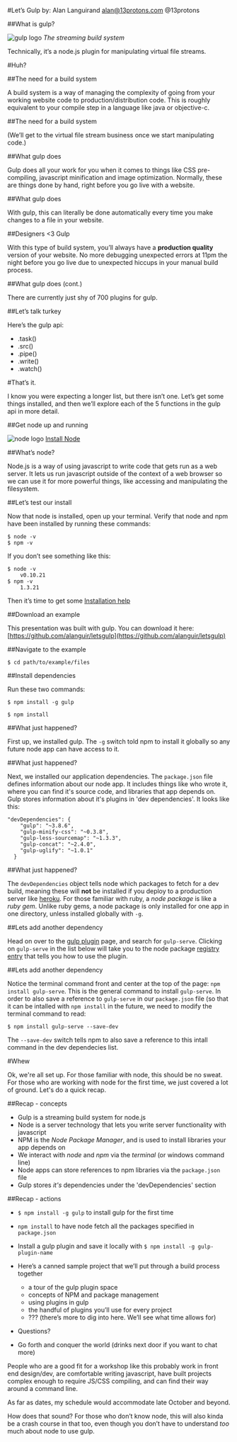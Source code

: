 #Let’s Gulp
by: Alan Languirand 
[alan@13protons.com][email Alan]
@13protons

##What is gulp?

![gulp logo](https://raw2.github.com/gulpjs/artwork/master/gulp-2x.png)
*The streaming build system*

Technically, it’s a node.js plugin for manipulating virtual file streams.

#Huh?

##The need for a build system

A build system is a way of managing the complexity of going from your working website code to production/distribution code. This is roughly equivalent to your compile step in a language like java or objective-c.  

##The need for a build system

(We’ll get to the virtual file stream business once we start manipulating code.)

##What gulp does

Gulp does all your work for you when it comes to things like CSS pre-compiling, javascript minification and image optimization. Normally, these are things done by hand, right before you go live with a website.

##What gulp does

With gulp, this can literally be done automatically every time you make changes to a file in your website.  

##Designers <3 Gulp

With this type of build system, you’ll always have a **production quality** version of your website. No more debugging unexpected errors at 11pm the night before you go live due to unexpected hiccups in your manual build process. 

##What gulp does (cont.)

There are currently just shy of 700 plugins for gulp. 

##Let’s talk turkey

Here’s the gulp api:
  * .task()
  * .src()
  * .pipe()
  * .write()
  * .watch()

#That’s it. 

I know you were expecting a longer list, but there isn’t one. Let’s get some things installed, and then we’ll explore each of the 5 functions in the gulp api in more detail.

##Get node up and running

![node logo][]
[Install Node][node]
	
##What’s node?

Node.js is a way of using javascript to write code that gets run as a web server. It lets us run javascript outside of the context of a web browser so we can use it for more powerful things, like accessing and manipulating the filesystem. 

##Let’s test our install

Now that node is installed, open up your terminal. Verify that node and npm have been installed by running these commands: 

```
$ node -v
$ npm -v
```
If you don’t see something like this: 
```
$ node -v
	v0.10.21
$ npm -v
	1.3.21
```
Then it’s time to get some [Installation help][]

##Download an example

This presentation was built with gulp. You can download it here: [https://github.com/alanguir/letsgulp](https://github.com/alanguir/letsgulp)

##Navigate to the example

`$ cd path/to/example/files`

##Install dependencies

Run these two commands:
```
$ npm install -g gulp
```

```
$ npm install
```

##What just happened? 

First up, we installed gulp. The `-g` switch told npm to install it globally so any future node app can have access to it. 

##What just happened? 

Next, we installed our application dependencies. The `package.json` file defines information about our node app. It includes things like who wrote it, where you can find it's source code, and libraries that app depends on. Gulp stores information about it's plugins in 'dev dependencies'. It looks like this: 

```
"devDependencies": {
    "gulp": "~3.8.6",
    "gulp-minify-css": "~0.3.8",
    "gulp-less-sourcemap": "~1.3.3",
    "gulp-concat": "~2.4.0",
    "gulp-uglify": "~1.0.1"
  }
```

##What just happened?

The `devDependencies` object tells node which packages to fetch for a dev build, meaning these will **not** be installed if you deploy to a production server like [heroku](http://heroku.com). For those familiar with ruby, a *node package* is like a *ruby gem*. Unlike ruby gems, a node package is only installed for one app in one directory, unless installed globally with `-g`. 

##Lets add another dependency

Head on over to the [gulp plugin](http://gulpjs.com/plugins/) page, and search for `gulp-serve`. Clicking on `gulp-serve` in the list below will take you to the node package [registry entry](https://www.npmjs.org/package/gulp-serve/) that tells you how to use the plugin.

##Lets add another dependency

Notice the terminal command front and center at the top of the page: `npm install gulp-serve`. This is the general command to install `gulp-serve`. In order to also save a reference to `gulp-serve` in our `package.json` file (so that it can be intalled with `npm install` in the future, we need to modify the terminal command to read: 

```
$ npm install gulp-serve --save-dev
```

The `--save-dev` switch tells npm to also save a reference to this intall command in the dev dependecies list. 

#Whew

Ok, we're all set up. For those familiar with node, this should be no sweat. For those who are working with node for the first time, we just covered a lot of ground. Let's do a quick recap.

##Recap - concepts

  * Gulp is a streaming build system for node.js
  * Node is a server technology that lets you write server functionality with javascript 
  * NPM is the *Node Package Manager*, and is used to install libraries your app depends on
  * We interact with *node* and *npm* via the *terminal* (or windows command line)
  * Node apps can store references to npm libraries via the `package.json` file
  * Gulp stores *it's* dependencies under the 'devDependencies' section

##Recap - actions

  * `$ npm install -g gulp` to install gulp for the first time
  * `npm install` to have node fetch all the packages specified in `package.json`
  * Install a gulp plugin and save it locally with `$ npm install -g gulp-plugin-name`
  

* Here’s a canned sample project that we’ll put through a build process together
    * a tour of the gulp plugin space
    * concepts of NPM and package management
    * using plugins in gulp
    * the handful of plugins you’ll use for every project
    * ??? (there’s more to dig into here. We’ll see what time allows for)
* Questions? 
* Go forth and conquer the world (drinks next door if you want to chat more)

People who are a good fit for a workshop like this probably work in front end design/dev, are comfortable writing javascript, have built projects complex enough to require JS/CSS compiling, and can find their way around a command line. 

As far as dates, my schedule would accommodate late October and beyond. 

How does that sound? For those who don’t know node, this will also kinda be a crash course in that too, even though you don’t have to understand *too* much about node to use gulp. 

[email Alan]: mailto:alan@13protons.com
[node logo]: http://nodejs.org/images/logo.svg
[Installation Help]: http://
[node]: http://nodejs.org/
